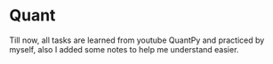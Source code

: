 # Quant
Till now, all tasks are learned from youtube QuantPy and practiced by myself, also I added some notes to help me understand easier.
